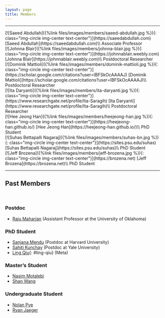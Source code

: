```yaml
---
layout: page
title: Members
---
```


<div class="row">
    <div class="col-md-12 text-center">
        <hr>
    </div>
</div>

<div class="row">
<div class="col-lg-4 col-xs-12 text-center" markdown="1" id="saeed-abdullah">
[![Saeed Abdullah]({%link files/images/members/saeed-abdullah.jpg %}){: class="img-circle img-center text-center"}](https://saeedabdullah.com)
[Saeed Abdullah](https://saeedabdullah.com)\\
Associate Professor
</div>

<div class="col-lg-4 col-xs-12 text-center" markdown="1" id="johnna-blair">
[![Johnna Blair]({%link files/images/members/johnna-blair.jpg %}){: class="img-circle img-center text-center"}](https://johnnablair.weebly.com)
[Johnna Blair](https://johnnablair.weebly.com)\\
Postdoctoral Researcher
</div>

<div class="col-lg-4 col-xs-12 text-center" markdown="1" id="dominik-mattioli">
[![Dominik Mattioli]({%link files/images/members/dominik-mattioli.jpg %}){: class="img-circle img-center text-center"}](https://scholar.google.com/citations?user=IBFSkOcAAAAJ)
[Dominik Mattioli](https://scholar.google.com/citations?user=IBFSkOcAAAAJ)\\
Postdoctoral Researcher
</div>

</div>


<div class="row">
<div class="col-lg-4 col-xs-12 text-center" markdown="1" id="ita-daryanti">
[![Ita Daryanti]({%link files/images/members/ita-daryanti.jpg %}){: class="img-circle img-center text-center"}](https://www.researchgate.net/profile/Ita-Saragih)
[Ita Daryanti](https://www.researchgate.net/profile/Ita-Saragih)\\
Postdoctoral Researcher
</div>

<div class="col-lg-4 col-xs-12 text-center" markdown="1" id="heejeong-han">
[![Hee Jeong Han]({%link files/images/members/heejeong-han.jpg %}){: class="img-circle img-center text-center"}](https://heejeong-han.github.io/)
[Hee Jeong Han](https://heejeong-han.github.io/)\\
PhD Student
</div>

<div class="col-lg-4 col-xs-12 text-center" markdown="1" id="suhas-bn">
[![Suhas Bettapalli Nagaraj]({%link files/images/members/suhas-bn.jpg %}){: class="img-circle img-center text-center"}](https://sites.psu.edu/suhas)
[Suhas Bettapalli Nagaraj](https://sites.psu.edu/suhas)\\
PhD Student
</div>

</div>


<div class="row">

<div class="col-lg-4 col-xs-12 text-center" markdown="1" id="jeff-brozena">
[![Jeff Brozena]({%link files/images/members/jeff-brozena.jpg %}){: class="img-circle img-center text-center"}](https://brozena.net)
[Jeff Brozena](https://brozena.net)\\
PhD Student
</div>

</div>

<div class="row">
    <div class="col-md-12 text-center">
        <hr>
        <h2>Past Members</h2>
        <br>
    </div>
</div>

### Postdoc
* [Raju Maharjan](https://www.rajumaharjan.com) (Assistant Professor at the University of Oklahoma)

### PhD Student
* [Sanjana Mendu](https://sanjanamendu.com/) (Postdoc at Harvard University)
* [Sahiti Kunchay](https://sahitikunchay.github.io/) (Postdoc at Yale University)
* [Ling Qiu](https://lingqiu3.github.io){: #ling-qiu} (Meta)

### Master’s Student
* [Nasim Motalebi](https://nasimmotalebi.com/)
* [Shan Wang](https://shanwang61.github.io/)

### Undergraduate Student
* [Nolan Pye](https://www.linkedin.com/in/nolanpye)
* [Ryan Jaeger](https://www.linkedin.com/in/ryan-jaeger-965b42144)


